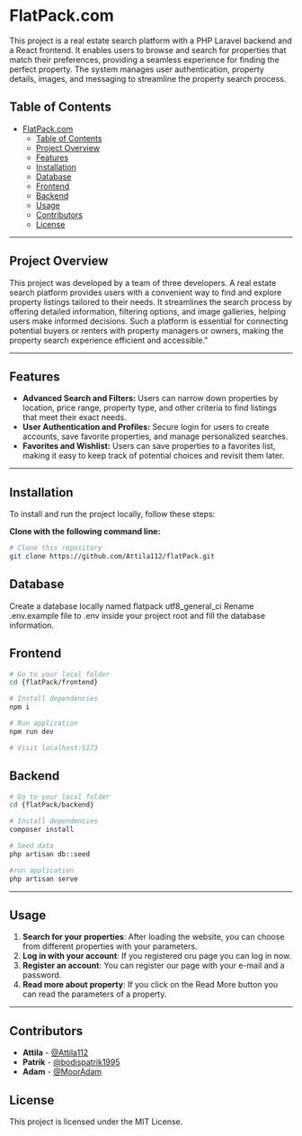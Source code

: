 
# FlatPack.com

This project is a real estate search platform with a PHP Laravel backend and a React frontend. It enables users to browse and search for properties that match their preferences, providing a seamless experience for finding the perfect property. The system manages user authentication, property details, images, and messaging to streamline the property search process.

## Table of Contents
- [FlatPack.com](#flatpackcom)
  - [Table of Contents](#table-of-contents)
  - [Project Overview](#project-overview)
  - [Features](#features)
  - [Installation](#installation)
  - [Database](#database)
  - [Frontend](#frontend)
  - [Backend](#backend)
  - [Usage](#usage)
  - [Contributors](#contributors)
  - [License](#license)

---

## Project Overview

This project was developed by a team of three developers. A real estate search platform provides users with a convenient way to find and explore property listings tailored to their needs. It streamlines the search process by offering detailed information, filtering options, and image galleries, helping users make informed decisions. Such a platform is essential for connecting potential buyers or renters with property managers or owners, making the property search experience efficient and accessible."

---

## Features

- **Advanced Search and Filters:** Users can narrow down properties by location, price range, property type, and other criteria to find listings that meet their exact needs.
- **User Authentication and Profiles:** Secure login for users to create accounts, save favorite properties, and manage personalized searches.
- **Favorites and Wishlist:** Users can save properties to a favorites list, making it easy to keep track of potential choices and revisit them later.

---

## Installation

To install and run the project locally, follow these steps:

**Clone with the following command line:**

```bash
# Clone this repository
git clone https://github.com/Attila112/flatPack.git

```
## Database

Create a database locally named flatpack utf8_general_ci
Rename .env.example file to .env inside your project root and fill the database information. 
## Frontend

```bash
# Go to your local folder
cd {flatPack/frontend}

# Install dependencies
npm i

# Run application
npm run dev

# Visit localhost:5173

```

## Backend

```bash
# Go to your local folder
cd {flatPack/backend}

# Install dependencies
composer install

# Seed data
php artisan db::seed

#run application
php artisan serve
```

----------

## Usage

1.  **Search for your properties**: After loading the website, you can choose from different properties with your parameters.
2.  **Log in with your account**: If you registered oru page you can log in now.
3.  **Register an account**: You can register our page with your e-mail and a password.
4.  **Read more about property**: If you click on the Read More button you can read the parameters of a property.


----------


## Contributors

-   **Attila** - [@Attila112](https://github.com/Attila112)
-   **Patrik** - [@bodispatrik1995](https://github.com/bodispatrik1995)
-   **Adam** - [@MoorAdam](https://github.com/MoorAdam)

## License
This project is licensed under the MIT License.
